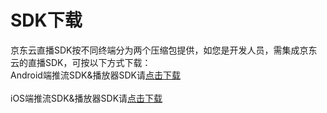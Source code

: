 # SDK下载

京东云直播SDK按不同终端分为两个压缩包提供，如您是开发人员，需集成京东云的直播SDK，可按以下方式下载：  
Android端推流SDK&播放器SDK请<a href="https://zhanghao274.s3.cn-north-1.jdcloud-oss.com/SDK/live/jdcloud_live_android_demo.zip">点击下载</a><br/>  
iOS端推流SDK&播放器SDK请<a href="https://zhanghao274.s3.cn-north-1.jdcloud-oss.com/SDK/live/jdcloud_live_ios_demo.zip">点击下载</a>
